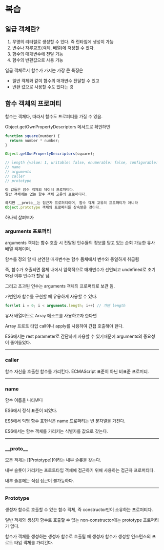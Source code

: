 # 복습

## 일급 객체란?

1. 무명의 리터럴로 생성할 수 있다. 즉 런타임에 생성이 가능
2. 변수나 자루교조(객체, 배열)에 저장할 수 있다.
3. 함수의 매개변수에 전달 가능
4. 함수의 반환값으로 사용 가능

일급 객체로서 함수가 가지는 가장 큰 특징은

- 일반 객체와 같이 함수의 매개변수 전달할 수 있고
- 반환 값으로 사용할 수도 있다는 것

## 함수 객체의 프로퍼티

함수는 객체다, 따라서 함수도 프로퍼티를 가질 수 있음.

Object.getOwnPropertyDescriptors 메서드로 확인하면

```js
function square(number) {
  return number * number;
}

Object.getOwnPropertyDescriptors(square);

// length {value: 1, writable: false, enumerable: false, configurable: true}
// name
// arguments
// caller
// prototype

이 값들은 함수 객체의 데이터 프로퍼티다.
일반 객체에는 없는 함수 객체 고유의 프로퍼티다.

하지만 __proto__는 접근자 프로퍼티이며, 함수 객체 고유의 프로퍼티가 아니라
Object.prototype 객체의 프로퍼티를 상속받은 것이다.

```

하나씩 살펴보자

### arguments 프로퍼티

arguments 객체는 함수 호출 시 전달된 인수들의 정보를 담고 있는 순회 가능한 유사 배열 객체이며,

함수를 정의 할 때 선언한 매개변수는 함수 몸체에서 변수와 동일하게 취급됨

즉, 함수가 호출되면 몸체 내에서 암묵적으로 매개변수가 선언되고 undefined로 초기화된 이후 인수가 할당 됨.

그리고 초과된 인수는 arguments 객체의 프로퍼티로 보관 됨.

가변인자 함수를 구현할 때 유용하게 사용할 수 있다.

```js
for(let i = 0; i < arguments.length; i++) // 가변 length
```

유사 배열이므로 Array 메소드를 사용하고자 한다면

Array 프로토 타입 call이나 apply를 사용하여 간접 호출해야 한다.

ES6에서는 rest parameter로 간단하게 사용할 수 있기때문에 arguments의 중요성이 줄어들었다.

---

### caller

함수 자신을 호출한 함수를 가리킨다. ECMAScript 표준이 아닌 비표준 프로퍼티.

---

### name

함수 이름을 나타낸다

ES6에서 정식 표준이 되었다.

ES5에서 익명 함수 표현식은 name 프로퍼티는 빈 문자열을 가진다.

ES6에서는 함수 객체를 가리키는 식별자를 값으로 갖는다.

---

### \_\_proto\_\_

모든 객체는 [[Prototype]]이라는 내부 슬롯을 갖는다.

내부 슬롯이 가리키는 프로토타입 객체에 접근하기 위해 사용하는 접근자 프로퍼티다.

내부 슬롯에는 직접 접근이 불가능하다.

---

### Prototype

생성자 함수로 호출할 수 있는 함수 객체, 즉 constructor만이 소유하는 프로퍼티다.

일반 객체와 생성자 함수로 호출할 수 없는 non-constructor에는 prototype 프로퍼티가 없다.

함수가 객체를 생성하는 생성자 함수로 호출될 때 생성자 함수가 생성할 인스턴스의 프로토 타입 객체를 가리킨다.
